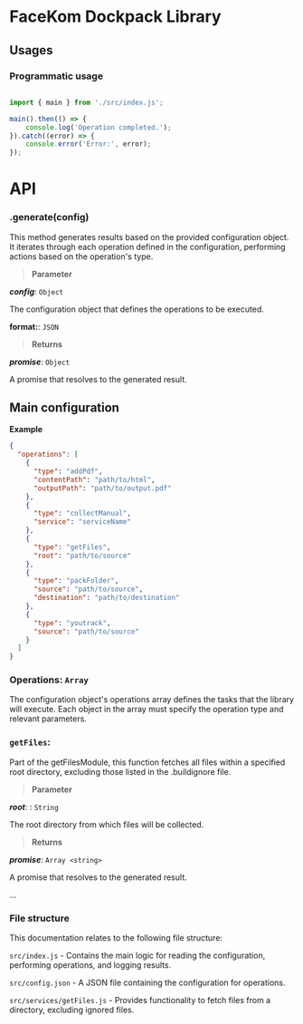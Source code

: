 FaceKom Dockpack Library
========================

## Usages

### Programmatic usage

```js

import { main } from './src/index.js';

main().then(() => {
    console.log('Operation completed.');
}).catch((error) => {
    console.error('Error:', error);
});

```

# API

### .generate(config)

This method generates results based on the provided configuration object. It iterates through each operation defined in the configuration, performing actions based on the operation's type.

> **Parameter**

***config***: `Object`

 The configuration object that defines the operations to be executed.

 **format:**: `JSON`

> **Returns**

***promise***: `Object`

 A promise that resolves to the generated result.

 ## Main configuration

**Example**

```json
{
  "operations": [
    {
      "type": "addPdf",
      "contentPath": "path/to/html",
      "outputPath": "path/to/output.pdf"
    },
    {
      "type": "collectManual",
      "service": "serviceName"
    },
    {
      "type": "getFiles",
      "root": "path/to/source"
    },
    {
      "type": "packFolder",
      "source": "path/to/source",
      "destination": "path/to/destination"
    },
    {
      "type": "youtrack",
      "source": "path/to/source"
    }
  ]
}

```

### Operations: `Array` 

The configuration object's operations array defines the tasks that the library will execute. Each object in the array must specify the operation type and relevant parameters.

### `getFiles`:

Part of the getFilesModule, this function fetches all files within a specified root directory, excluding those listed in the .buildignore file.

> **Parameter**

***root***: : `String`

  The root directory from which files will be collected.

> **Returns**

***promise***: `Array <string>`

  A promise that resolves to the generated result.

...


### File structure

This documentation relates to the following file structure:

`src/index.js` - Contains the main logic for reading the configuration, performing operations, and logging results.

`src/config.json` - A JSON file containing the configuration for operations.

`src/services/getFiles.js` - Provides functionality to fetch files from a directory, excluding ignored files.
